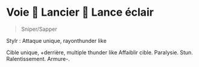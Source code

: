 # Voie  Lancier  Lance éclair

> Sniper/Sapper

Stylr : Attaque unique, rayonthunder like

Cible unique, +derrière, multiple thunder like Affaiblir cible. Paralysie. Stun. Ralentissement. Armure-.

